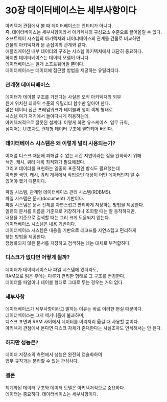 # 30장 데이터베이스는 세부사항이다

아키텍처 관점에서 볼 때 데이터베이스는 엔티티가 아니다.  
즉, 데이터베이스는 세부사항이라서 아키텍처의 구성요소 수준으로 끌어올릴 수 없다.  
소프트웨어 시스템의 아키텍처와 데이터베이스의 관계를 건물로 비교하면  
건물의 아키텍처와 문 손잡이의 관계와 같다.  
애플리케이션 내부 데이터의 구조는 시스템 아키텍처에서 대단히 중요하다.  
하지만 데이터베이스는 데이터 모델이 아니다.  
데이터베이스는 일개 소프트웨어일 뿐이다.  
데이터베이스는 데이터에 접근할 방법을 제공하는 유틸리티다.

### 관계형 데이터베이스

데이터가 테이블 구조를 가진다는 사실은 오직 아키텍처의 외부  
원에 위치한 최하위 수준의 유틸리티 함수만 알아야 한다.  
많은 데이터 접근 프레임워크가 테이블과 행이 객체 형태로  
시스템 여기 저기에서 돌아다니게 허용하는데,  
아키텍처적으로 잘못된 설계다. 이렇게 하면 유스케이스, 업무 규칙,   
심지어는 UI조차도 관계형 데이터 구조에 결합되어 버린다.

### 데이터베이스 시스템은 왜 이렇게 널리 사용되는가?

이처럼 디스크 때문에 피해갈 수 없는 시간 지연이라는 짐을 완화하기 위해  
색인, 캐시, 쿼리 계획 최적화가 필요해졌다.  
그리고 데이터를 표현하는 일종의 표준적인 방식도 필요했는데  
이러한 색인, 캐시, 쿼리 계획에서 작업중인 대상이 어떤 데이터인지 알 수  
있어야 했기 때문이다.

파일 시스템, 관계형 데이터베이스 관리 시스템(RDBMS).  
파일 시스템은 문서(document) 기반이다.  
파일 시스템은 문서 전체를 자연스럽고 편리하게 저장하는 방법을 제공한다.  
일련의 문서를 이름을 기준으로 저장하거나 조회할 때는 잘 동작하지만,  
내용을 기준으로 검색할 때는 그리 크게 도움되지 않는다.   
데이터베이스 시스템은 내용 기반이다.  
데이터베이스 시스템은 내용을 기반으로 레코드를 자연스럽고 편리하게  
찾는 방법을 제공한다.  
정형화되지 않은 문서를 저장하고 검색하는 데는 대체로 부적합하다.

### 디스크가 없다면 어떻게 될까?

데이터가 데이터베이스나 파일 시스템에 있더라도,  
RAM으로 읽은 후에는 다루기 편리한 형태로 그 구조를 변경한다.   
데이터를 파일이나 테이블 형태로 그대로 두는 경우는 거의 없다.

### 세부사항

데이터베이스가 세부사항이라고 말하는 이유는 바로 이러한 현실 때문이다.  
데이터베이스는 그저 메커니즘에 불과하며,  
디스크 표면과 RAM 사이에서 데이터를 이리저리 옮길 때 사용할 뿐이다.  
아키텍처 관점에서 본다면 디스크 자체가 존재한다는 사실조차도 인식해서는 안 된다.

### 하지만 성능은?

데이터 저장소의 측면에서 성능은 완전히 캡슐화하여  
업무 규칙과는 분리할 수 있는 관심사다.

### 결론

체계화된 데이터 구조와 데이터 모델은 아키텍처적으로 중요하다.  
데이터는 중요하다. 데이터베이스는 세부사항이다.